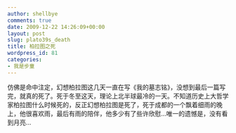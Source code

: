 ```yaml
---
author: shellbye
comments: true
date: 2009-12-22 14:26:09+00:00
layout: post
slug: plato39s_death
title: 柏拉图之死
wordpress_id: 81
categories:
- 我是步童
---
```


仿佛是命中注定，幻想柏拉图这几天一直在写《我的墓志铭》，没想到最后一篇写完，就真的死了。死于冬至这天，理论上北半球最冷的一天。不知道历史上大哲学家柏拉图什么时候死的，反正幻想柏拉图是死了，死于成都的一个飘着细雨的晚上，他很喜欢雨，最后有雨的陪伴，他多少有了些许欣慰…唯一的遗憾是，没有看到月亮…
